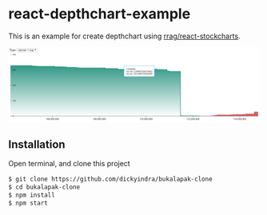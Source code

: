 # react-depthchart-example

This is an example for create depthchart using [rrag/react-stockcharts](https://github.com/rrag/react-stockcharts).

![react-depthchart-example](https://raw.githubusercontent.com/dickyindra/react-depthchart-example/master/screenshot/depthchart.png)

## Installation

Open terminal, and clone this project

```
$ git clone https://github.com/dickyindra/bukalapak-clone
$ cd bukalapak-clone
$ npm install
$ npm start
```
